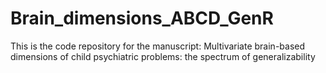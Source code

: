 # Brain_dimensions_ABCD_GenR

This is the code repository for the manuscript: Multivariate brain-based dimensions of child psychiatric problems: the spectrum of generalizability 
